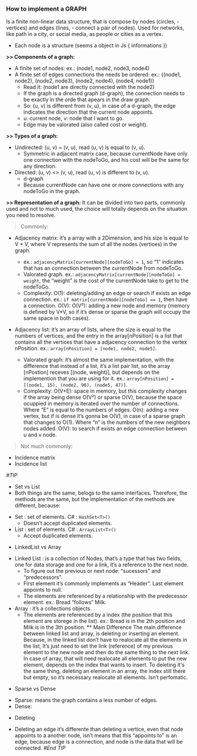 ### How to implement a GRAPH

Is a finite non-linear data structure, that is compose by nodes (circles, - vertices) and edges (lines, - connect a pair of nodes). Used for networks, like path in a city, or social media, as people or cities as a vertex.
* Each node is a structure (seems a object in Js { informations })

**>> Components of a graph:**
- A finite set of nodes: ex.: (node1, node2, node3, node4)
- A finite set of edges connections the needs be ordered: ex.: {(node1, node2), (node2, node3), (node2, node4), (node4, node1)}
	* Read it: (node1 are directly connected with the node2)
	* If the graph is a directed graph (d-graph), the connection needs to be exactly in the orde that apears in the draw graph.
	* So: (u, v) is different from (v, u), in case of a d-graph, the edge indicates the direction that the current node appoints.
	* u: current node, v: node that I want to go.
	* Edge may be valorated (also called cost or weight).

**>> Types of a graph:**
- Undirected: (u, v) = (v, u), read (u, v) is equal to (v, u).
	* Symmetric in adjacent matrix case, because currentNode have only one connection with the
	nodeToGo, and his cost will be the same for any direction.
- Directed: (u, v) <> (v, u), read (u, v) is different to (v, u).
	* d-graph
	* Because currentNode can have one or more connections with any nodeToGo in the graph.

**>> Representation of a graph:**
It can be divided into two parts, commonly used and not to much used, the choice will totally depends on the situation you need to resolve.

> Commonly:
- Adjacency matrix: it’s a array with a 2Dimension, and his size is equal to V * V, where V represents the sum of all the nodes (vertices) in the graph.
	* ex.: `adjacencyMatrix[currentNode][nodeToGo] = 1`, so “1” indicates that has an connection between the currentNode from nodeToGo.
	* Valorated graph. ex.: `adjacencyMatrix[currentNode][nodeToGo] = weight`, the “weight” is the cost of the currentNode take to get to the nodeToGo.
	- Complexity:
	O(1): deleting/adding an edge or search if exists an edge connection. ex.: `if matrix[currentNode][nodeToGo] == 1`, then have a connection.
	O(V): 
	O(V²): adding a new node and memory (memory is defined by V*V, so if it’s dense or sparse the graph will occupy the same space in both cases).

- Adjacency list: it’s an array of lists, where the size is equal to the numbers of vertices, and the entry in the array[nPosition] is a list that contains all the vertices that have a adjacency connection to the vertex nPosition. ex.: `array[nPosition] = [node1, node2, node5]`.
	* Valorated graph: it’s almost the same implementation, with the difference that instead of a list, it’s a list pair list, so the array [nPostion] receves [(node, weight)], but depends on the implemention that you are using for it. ex.: `array[nPosition] = [(node1, 15), (node2, 96), (node5, 47)]`.
	- Complexity:
	O(V+E): space in memory, but this complexity changes if the array being dense O(V²) or sparse O(V), because the space ocuppied in memory is iterated over the number of connections. Where “E” is equal to the numbers of edges.
	O(n): adding a new vertex, but if is dense it’s gonna be O(V), in case of a sparse graph that changes to O(1). Where “n” is the numbers of the new neighbors nodes added.
	O(V): to search if exists an edge connection between u and v node.

> Not much commonly:
- Incidence matrix
- Incidence list

_#TIP_
* Set vs List
* Both things are the same, belogs to the same interfaces. Therefore, the methods are the same, but the implementation of the methods are different, because:
- Set : set of elements. C# : `HashSet<T>()`
	* Doesn’t accept duplicated elements.
- List : set of elements. C# : `ArrayList<T>()`
	* Accept duplicated elements.

* LinkedList vs Array
- Linked List : is a collection of Nodes, that’s a type that has two fields, one for data storage and one for a link, it’s a reference to the next node.
	* To figure out the previous or next node: “sucessors” and “predecessors”.
	* First element it’s commonly implements as “Header”. Last element appoints to null.
	* The elements are referenced by a relationship with the predecessor element. ex.: Bread “follows” Milk.
- Array : it’s a collections objects.
	* The elements are referenced by a index (the position that this element are storege in the list). ex.: Bread is in the 2th position and Milk is in the 3th position.
** Main Difference
The main difference between linked list and array, is deleting or inserting an element. Because, in the linked list don’t have to realocate all the elements in the list, It’s just need to set the  link (reference) of my previous element to the new node and then do the same thing to the next link.
In case of array, that will need realocate all elements to put the new element, depends on the 
index that wants to insert. To deleting it's the same thing, deleting an element in an array, the index still there but empty, so it’s necessary realocate all  elements. Isn’t perfomatic.

* Sparse vs Dense
- Sparse: means the graph contains a less number of edges.
- Dense:

* Deleting
- Deleting an edge it’s differente than deleting a vertice, even that node appoints to a another node, isn’t means that this “appoints to” is an edge,  because edge is a connection, and node is the data that will be connected.
_#End TIP_